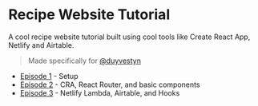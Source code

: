 # Recipe Website Tutorial

A cool recipe website tutorial built using cool tools like Create React App, Netlify and Airtable. 

> Made specifically for [@duyvestyn](https://github.com/duyvestyn)

- [Episode 1](/0/README.md) - Setup
- [Episode 2](/1/README.md) - CRA, React Router, and basic components
- [Episode 3](/2/README.md) - Netlify Lambda, Airtable, and Hooks

